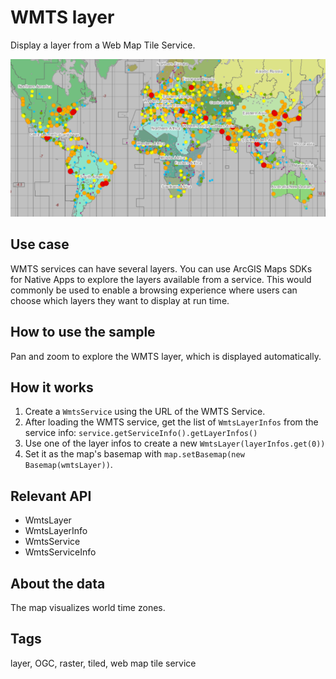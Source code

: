 # WMTS layer

Display a layer from a Web Map Tile Service.

![Image of WMTS layer](WmtsLayer.png)

## Use case

WMTS services can have several layers. You can use ArcGIS Maps SDKs for Native Apps to explore the layers available from a service. This would commonly be used to enable a browsing experience where users can choose which layers they want to display at run time.

## How to use the sample

Pan and zoom to explore the WMTS layer, which is displayed automatically.

## How it works

1. Create a `WmtsService` using the URL of the WMTS Service.
2. After loading the WMTS service, get the list of `WmtsLayerInfos` from the service info: `service.getServiceInfo().getLayerInfos()`
3. Use one of the layer infos to create a new `WmtsLayer(layerInfos.get(0))`
4. Set it as the map's basemap with `map.setBasemap(new Basemap(wmtsLayer))`.

## Relevant API

* WmtsLayer
* WmtsLayerInfo
* WmtsService
* WmtsServiceInfo

## About the data

The map visualizes world time zones.

## Tags

layer, OGC, raster, tiled, web map tile service
